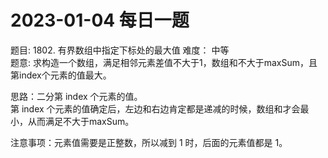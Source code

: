 # 2023-01-04 每日一题


题目: 1802. 有界数组中指定下标处的最大值 
难度： 中等  
题意: 求构造一个数组，满足相邻元素差值不大于1，数组和不大于maxSum，且第index个元素的值最大。   


思路：二分第 index 个元素的值。  
第 index 个元素的值确定后，左边和右边肯定都是递减的时候，数组和才会最小，从而满足不大于maxSum。  


注意事项：元素值需要是正整数，所以减到 1 时，后面的元素值都是 1。  

